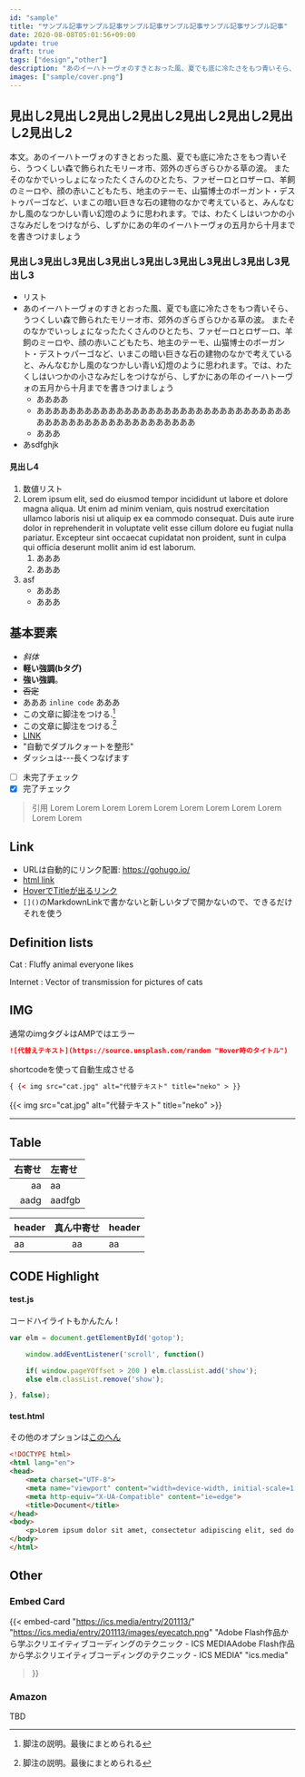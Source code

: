 ```yaml
---
id: "sample"
title: "サンプル記事サンプル記事サンプル記事サンプル記事サンプル記事サンプル記事"
date: 2020-08-08T05:01:56+09:00
update: true
draft: true
tags: ["design","other"]
description: "あのイーハトーヴォのすきとおった風、夏でも底に冷たさをもつ青いそら、うつくしい森で飾られたモリーオ市、郊外のぎらぎらひかる草の波。 またそのなかでいっしょになったたくさんのひとたち、ファゼーロとロザーロ、羊飼のミーロや、顔の赤いこどもたち、地主のテーモ、山猫博士のボーガント・デストゥパーゴなど、いまこの暗い巨きな石の建物のなかで考えていると、みんなむかし風のなつかしい青い幻燈のように思われます。では、わたくしはいつかの小さなみだしをつけながら、しずかにあの年のイーハトーヴォの五月から十月までを書きつけましょう"
images: ["sample/cover.png"]
---
```


## 見出し2見出し2見出し2見出し2見出し2見出し2見出し2見出し2
本文。あのイーハトーヴォのすきとおった風、夏でも底に冷たさをもつ青いそら、うつくしい森で飾られたモリーオ市、郊外のぎらぎらひかる草の波。 またそのなかでいっしょになったたくさんのひとたち、ファゼーロとロザーロ、羊飼のミーロや、顔の赤いこどもたち、地主のテーモ、山猫博士のボーガント・デストゥパーゴなど、いまこの暗い巨きな石の建物のなかで考えていると、みんなむかし風のなつかしい青い幻燈のように思われます。では、わたくしはいつかの小さなみだしをつけながら、しずかにあの年のイーハトーヴォの五月から十月までを書きつけましょう
### 見出し3見出し3見出し3見出し3見出し3見出し3見出し3見出し3見出し3
- リスト
- あのイーハトーヴォのすきとおった風、夏でも底に冷たさをもつ青いそら、うつくしい森で飾られたモリーオ市、郊外のぎらぎらひかる草の波。 またそのなかでいっしょになったたくさんのひとたち、ファゼーロとロザーロ、羊飼のミーロや、顔の赤いこどもたち、地主のテーモ、山猫博士のボーガント・デストゥパーゴなど、いまこの暗い巨きな石の建物のなかで考えていると、みんなむかし風のなつかしい青い幻燈のように思われます。では、わたくしはいつかの小さなみだしをつけながら、しずかにあの年のイーハトーヴォの五月から十月までを書きつけましょう
    - ああああ
    - ああああああああああああああああああああああああああああああああああああああああああああああああああああ
    - あああ
- あsdfghjk
#### 見出し4
1. 数値リスト
1. Lorem ipsum elit, sed do eiusmod tempor incididunt ut labore et dolore magna aliqua. Ut enim ad minim veniam, quis nostrud exercitation ullamco laboris nisi ut aliquip ex ea commodo consequat. Duis aute irure dolor in reprehenderit in voluptate velit esse cillum dolore eu fugiat nulla pariatur. Excepteur sint occaecat cupidatat non proident, sunt in culpa qui officia deserunt mollit anim id est laborum.
    1. あああ
    1. あああ
1. asf
    * あああ
    * あああ

## 基本要素
- *斜体*
- <b>軽い強調(bタグ)</b>
- **強い強調**。
- ~~否定~~
- あああ `inline code` あああ
- この文章に脚注をつける.[^1]
- この文章に脚注をつける.[^2]
- [LINK](https://gohugo.io/)
- "自動でダブルクォートを整形"
- ダッシュは---長くつなげます
- [ ] 未完了チェック
- [x] 完了チェック

[^1]: 脚注の説明。最後にまとめられる
[^2]: 脚注の説明。最後にまとめられる

> 引用 Lorem Lorem Lorem Lorem Lorem Lorem Lorem Lorem Lorem Lorem Lorem 

## Link
- URLは自動的にリンク配置: https://gohugo.io/
- <a href="https://gohugo.io/">html link</a>
- [HoverでTitleが出るリンク](https://gohugo.io/ "ウェーイ")
- `[]()`のMarkdownLinkで書かないと新しいタブで開かないので、できるだけそれを使う


## Definition lists
Cat
: Fluffy animal everyone likes

Internet
: Vector of transmission for pictures of cats

## IMG
通常のimgタグ↓はAMPではエラー
```md
![代替えテキスト](https://source.unsplash.com/random "Hover時のタイトル")
```
shortcodeを使って自動生成させる
```html
{ {< img src="cat.jpg" alt="代替テキスト" title="neko" > }}
```
{{< img src="cat.jpg" alt="代替テキスト" title="neko" >}}

---

## Table
右寄せ | 左寄せ
--:|:--
aa | aa 
aadg | aadfgb 

header | 真ん中寄せ | header 
:--|:--:|:--
aa | aa | aa 


## CODE Highlight

#### test.js
コードハイライトもかんたん！
```js {hl_lines=[2, "5-6"]}
var elm = document.getElementById('gotop');

    window.addEventListener('scroll', function()

    if( window.pageYOffset > 200 ) elm.classList.add('show');
    else elm.classList.remove('show');

}, false);
```

#### test.html
その他のオプションは[このへん](https://gohugo.io/content-management/syntax-highlighting/)
```html {linenos=false,linenostart=199}
<!DOCTYPE html>
<html lang="en">
<head>
    <meta charset="UTF-8">
    <meta name="viewport" content="width=device-width, initial-scale=1.0">
    <meta http-equiv="X-UA-Compatible" content="ie=edge">
    <title>Document</title>
</head>
<body>
    <p>Lorem ipsum dolor sit amet, consectetur adipiscing elit, sed do eiusmod tempor incididunt ut labore et dolore magna aliqua. Ut enim ad minim veniam, quis nostrud exercitation ullamco laboris nisi ut aliquip ex ea commodo consequat. Duis aute irure dolor in reprehenderit in voluptate velit esse cillum dolore eu fugiat nulla pariatur. Excepteur sint occaecat cupidatat non proident, sunt in culpa qui officia deserunt mollit anim id est laborum.</p>
</body>
</html>
```

## Other

### Embed Card
{{< embed-card
    "https://ics.media/entry/201113/"
    "https://ics.media/entry/201113/images/eyecatch.png"
    "Adobe Flash作品から学ぶクリエイティブコーディングのテクニック - ICS MEDIAAdobe Flash作品から学ぶクリエイティブコーディングのテクニック - ICS MEDIA"
    "ics.media"
>}}

### Amazon
TBD
